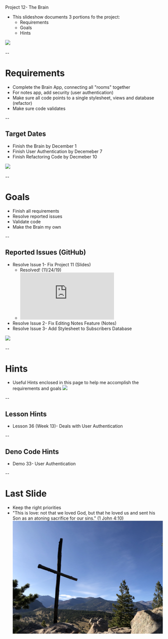 Project 12- The Brain

* This slideshow documents 3 portions fo the project:
     * Requirements
     * Goals
     * Hints

![](above-clouds.jpg)

--

# Requirements
* Complete the Brain App, connecting all "rooms" together
* For notes app, add security (user authentication)
* Make sure all code points to a single stylesheet, views and database (refactor)
* Make sure code validates

--

## Target Dates
* Finish the Brain by December 1
* Finish User Authentication by Decemeber 7
* Finish Refactoring Code by Decmeber 10

![](code-edit.png)

--

# Goals
* Finish all requirements
* Resolve reported issues 
* Validate code
* Make the Brain my own

--


## Reported Issues (GitHub)
* Resolve Issue 1- Fix Project 11 (Slides)
   * Resolved! (11/24/19)
   * ![View It Here](https://findingfocusministries.com/bacs350/slides/index.php)
* Resolve Issue 2- Fix Editing Notes Feature (Notes)
* Resolve Issue 3- Add Stylesheet to Subscribers Database

![](git-issues.png)

--

# Hints
* Useful Hints enclosed in this page to help me accomplish the requirements and goals
![](boulder.jpg)

--

## Lesson Hints
* Lesson 36 (Week 13)- Deals with User Authentication


--

## Deno Code Hints
* Demo 33- User Authentication


--
# Last Slide
* Keep the right priorities
* "This is love: not that we loved God, but that he loved us and sent his Son as an atoning sacrifice for our sins." (1 John 4:10)
![](cross.jpg)

